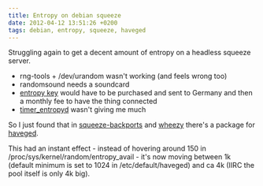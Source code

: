 ```yaml
---
title: Entropy on debian squeeze
date: 2012-04-12 13:51:26 +0200
tags: debian, entropy, squeeze, haveged
---
```


Struggling again to get a decent amount of entropy on a headless squeeze server.

* rng-tools + /dev/urandom wasn't working (and feels wrong too)
* randomsound needs a soundcard
* [entropy key](http://www.entropykey.co.uk/) would have to be purchased and sent to Germany and then a monthly fee to have the thing connected
* [timer_entropyd](http://www.vanheusden.com/te/) wasn't giving me much

So I just found that in [squeeze-backports](http://packages.debian.org/squeeze-backports/haveged) and [wheezy](http://packages.debian.org/wheezy/haveged) there's a package for [haveged](http://www.issihosts.com/haveged/index.html).

This had an instant effect - instead of hovering around 150 in /proc/sys/kernel/random/entropy_avail - it's now moving between 1k (default minimum is set to 1024 in /etc/default/haveged) and ca 4k (IIRC the pool itself is only 4k big).
